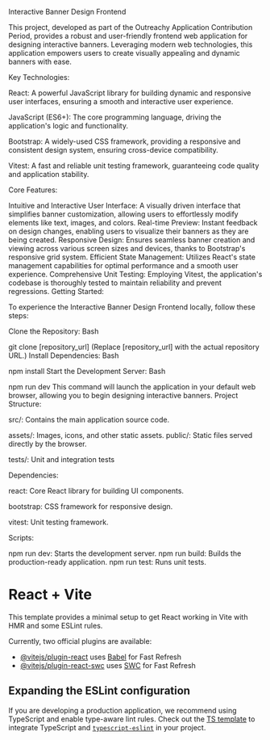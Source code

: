 Interactive Banner Design Frontend

This project, developed as part of the Outreachy Application Contribution Period, provides a robust and user-friendly frontend web application for designing interactive banners. Leveraging modern web technologies, this application empowers users to create visually appealing and dynamic banners with ease.

Key Technologies:

React: A powerful JavaScript library for building dynamic and responsive user interfaces, ensuring a smooth and interactive user experience.

JavaScript (ES6+): The core programming language, driving the application's logic and functionality.

Bootstrap: A widely-used CSS framework, providing a responsive and consistent design system, ensuring cross-device compatibility.

Vitest: A fast and reliable unit testing framework, guaranteeing code quality and application stability.

Core Features:

Intuitive and Interactive User Interface: A visually driven interface that simplifies banner customization, allowing users to effortlessly modify elements like text, images, and colors. Real-time Preview: Instant feedback on design changes, enabling users to visualize their banners as they are being created. Responsive Design: Ensures seamless banner creation and viewing across various screen sizes and devices, thanks to Bootstrap's responsive grid system. Efficient State Management: Utilizes React's state management capabilities for optimal performance and a smooth user experience. Comprehensive Unit Testing: Employing Vitest, the application's codebase is thoroughly tested to maintain reliability and prevent regressions. Getting Started:

To experience the Interactive Banner Design Frontend locally, follow these steps:

Clone the Repository: Bash

git clone [repository_url] (Replace [repository_url] with the actual repository URL.) Install Dependencies: Bash

npm install Start the Development Server: Bash

npm run dev This command will launch the application in your default web browser, allowing you to begin designing interactive banners. Project Structure:

src/: Contains the main application source code.

assets/: Images, icons, and other static assets.
public/: Static files served directly by the browser.

tests/: Unit and integration tests

Dependencies:

react: Core React library for building UI components.

bootstrap: CSS framework for responsive design.

vitest: Unit testing framework.

Scripts:

npm run dev: Starts the development server.
npm run build: Builds the production-ready application.
npm run test: Runs unit tests.

# React + Vite

This template provides a minimal setup to get React working in Vite with HMR and some ESLint rules.

Currently, two official plugins are available:

- [@vitejs/plugin-react](https://github.com/vitejs/vite-plugin-react/blob/main/packages/plugin-react/README.md) uses [Babel](https://babeljs.io/) for Fast Refresh
- [@vitejs/plugin-react-swc](https://github.com/vitejs/vite-plugin-react-swc) uses [SWC](https://swc.rs/) for Fast Refresh

## Expanding the ESLint configuration

If you are developing a production application, we recommend using TypeScript and enable type-aware lint rules. Check out the [TS template](https://github.com/vitejs/vite/tree/main/packages/create-vite/template-react-ts) to integrate TypeScript and [`typescript-eslint`](https://typescript-eslint.io) in your project.
